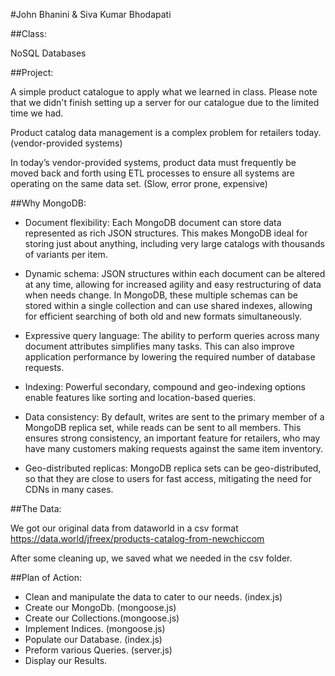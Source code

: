 #John Bhanini & Siva Kumar Bhodapati

##Class: 

NoSQL Databases

##Project:

A simple product catalogue to apply what we learned in class. Please note that we didn't finish setting up a server for our catalogue due to the limited time we had. 

Product catalog data management is a complex problem for retailers today. (vendor-provided systems)

In today’s vendor-provided systems, product data must frequently be moved back and forth using ETL processes to ensure all systems are operating on the same data set. (Slow, error prone, expensive)


##Why MongoDB:

- Document flexibility: Each MongoDB document can store data represented as rich JSON structures. This makes MongoDB ideal for storing just about anything, including very large catalogs with thousands of variants per item.

- Dynamic schema: JSON structures within each document can be altered at any time, allowing for increased agility and easy restructuring of data when needs change. In MongoDB, these multiple schemas can be stored within a single collection and can use shared indexes, allowing for efficient searching of both old and new formats simultaneously.

- Expressive query language: The ability to perform queries across many document attributes simplifies many tasks. This can also improve application performance by lowering the required number of database requests.

- Indexing: Powerful secondary, compound and geo-indexing options enable features like sorting and location-based queries.

- Data consistency: By default, writes are sent to the primary member of a MongoDB replica set, while reads can be sent to all members. This ensures strong consistency, an important feature for retailers, who may have many customers making requests against the same item inventory.

- Geo-distributed replicas: MongoDB replica sets can be geo-distributed, so that they are close to users for fast access, mitigating the need for CDNs in many cases.

##The Data:

We got our original data from dataworld in a csv format https://data.world/jfreex/products-catalog-from-newchiccom

After some cleaning up, we saved what we needed in the csv folder.

##Plan of Action:

- Clean and manipulate the data to cater to our needs. (index.js)
- Create our MongoDb. (mongoose.js)
- Create our Collections.(mongoose.js)
- Implement Indices. (mongoose.js)
- Populate our Database. (index.js)
- Preform various Queries. (server.js)
- Display our Results.

